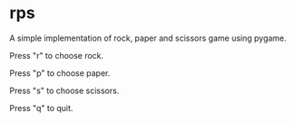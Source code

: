 # rps
A simple implementation of rock, paper and scissors game using pygame.

Press "r" to choose rock.

Press "p" to choose paper.

Press "s" to choose scissors.

Press "q" to quit.
